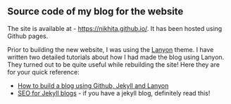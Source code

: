 ## Source code of my blog for the website

The site is available at - https://nikhita.github.io/. It has been hosted using Github pages.

Prior to building the new website, I was using the [Lanyon](https://github.com/poole/lanyon) theme. I have written two detailed tutorials about how I had made the blog using Lanyon. They turned out to be quite useful while rebuilding the site! Here they are for your quick reference:

* [How to build a blog using Github, Jekyll and Lanyon](https://nikhita.github.io/build-blog-using-github-jekyll)
* [SEO for Jekyll blogs](https://nikhita.github.io/build-blog-using-github-jekyll) - if you have a jekyll blog, definitely read this! 
